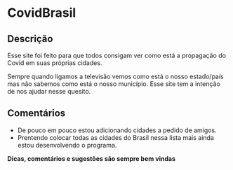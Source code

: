 # CovidBrasil

## Descrição

Esse site foi feito para que todos consigam ver como está a propagação do Covid em suas próprias cidades. 

Sempre quando ligamos a televisão vemos como está o nosso estado/país mas não sabemos como está o nosso município. Esse site tem a intenção de nos ajudar nesse quesito.
## Comentários

- De pouco em pouco estou adicionando cidades a pedido de amigos. 
- Prentendo colocar todas as cidades do Brasil nessa lista mais ainda estou desenvolvendo o programa.


**Dicas, comentários e sugestões são sempre bem vindas**

